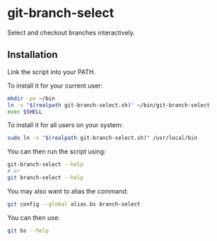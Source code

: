 # git-branch-select

Select and checkout branches interactively.

## Installation

Link the script into your PATH.

To install it for your current user:

```sh
mkdir -pv ~/bin
ln -s "$(realpath git-branch-select.sh)" ~/bin/git-branch-select
exec $SHELL
```

To install it for all users on your system:

```sh
sudo ln -s "$(realpath git-branch-select.sh)" /usr/local/bin
```

You can then run the script using:

```sh
git-branch-select --help
# or
git branch-select --help
```

You may also want to alias the command:

```sh
git config --global alias.bs branch-select
```

You can then use:

```sh
git bs --help
```
